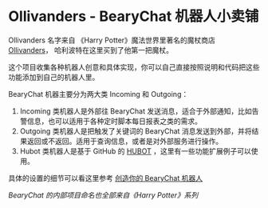Ollivanders - BearyChat 机器人小卖铺
==================================

Ollivanders 名字来自 《Harry Potter》魔法世界里著名的魔杖商店 [Ollivanders](http://harrypotter.wikia.com/wiki/Ollivanders)， 哈利波特在这里买到了他第一把魔杖。

这个项目收集各种机器人创意和具体实现，你可以自己直接按照说明和代码把这些功能添加到自己的机器人里。

BearyChat 机器主要分为两大类 Incoming 和 Outgoing：

1. Incoming 类机器人是外部往 BearyChat 发送消息，适合于外部通知，比如告警信息，也可以适用于各种定时脚本每日报表之类的需求。
2. Outgoing 类机器人是把触发了关键词的 BearyChat 消息发送到外部，并将结果返回或不返回。适用于查询信息，或者是对外部服务进行操作。
3. Hubot 类机器人是基于 GitHub 的 [HUBOT](https://hubot.github.com/) ，这里有一些功能扩展例子可以使用。

具体的设置的细节可以看这里参考 [创造你的 BearyChat 机器人](http://bearyinnovative.com/incoming-and-outgoing/)


_BearyChat 的内部项目命名也全部来自《Harry Potter》系列_
